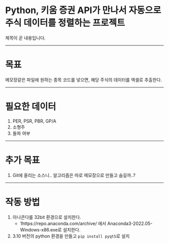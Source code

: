 # Python, 키움 증권 API가 만나서 자동으로 주식 데이터를 정렬하는 프로젝트

제목이 곧 내용입니다.

---

# 목표
메모장같은 파일에 원하는 종목 코드를 넣으면, 해당 주식의 데이터를 엑셀로 추출한다.

---
# 필요한 데이터
1. PER, PSR, PBR, GP/A
2. 소형주
3. 돌파 여부

---
# 추가 목표
1. Git에 올리는 소스니.. 알고리즘은 따로 메모장으로 만들고 숨길까..?

--- 
# 작동 방법
1. 아나콘다를 32bit 환경으로  설치한다. 
    - 1https://repo.anaconda.com/archive/ 에서 Anaconda3-2022.05-Windows-x86.exe로 설치한다.
2. 3.10 버전의 python 환경을 만들고 
```pip install pyqt5```로 설치